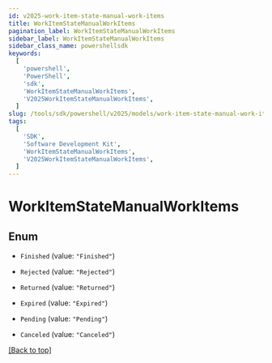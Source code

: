 ```yaml
---
id: v2025-work-item-state-manual-work-items
title: WorkItemStateManualWorkItems
pagination_label: WorkItemStateManualWorkItems
sidebar_label: WorkItemStateManualWorkItems
sidebar_class_name: powershellsdk
keywords:
  [
    'powershell',
    'PowerShell',
    'sdk',
    'WorkItemStateManualWorkItems',
    'V2025WorkItemStateManualWorkItems',
  ]
slug: /tools/sdk/powershell/v2025/models/work-item-state-manual-work-items
tags:
  [
    'SDK',
    'Software Development Kit',
    'WorkItemStateManualWorkItems',
    'V2025WorkItemStateManualWorkItems',
  ]
---
```


# WorkItemStateManualWorkItems

## Enum

- `Finished` (value: `"Finished"`)

- `Rejected` (value: `"Rejected"`)

- `Returned` (value: `"Returned"`)

- `Expired` (value: `"Expired"`)

- `Pending` (value: `"Pending"`)

- `Canceled` (value: `"Canceled"`)

[[Back to top]](#)
